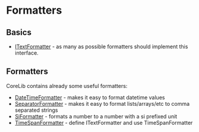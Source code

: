 ﻿# Formatters

## Basics

* [ITextFormatter<T>](./Formatters/ITextFormatter.md) - as many as possible formatters should implement this interface.

## Formatters

CoreLib contains already some useful formatters:

* [DateTimeFormatter](./Formatters/DateTimeFormatter.md) - makes it easy to format datetime values
* [SeparatorFormatter](./Formatters/SeparatorFormatter.md) - makes it easy to format lists/arrays/etc to comma separated strings
* [SiFormatter](./Formatters/SiFormatter.md) - formats a number to a number with a si prefixed unit
* [TimeSpanFormatter](./Formatters/TimeSpanFormatter.md) -  define ITextFormatter<Timespan>  and use TimeSpanFormatter



